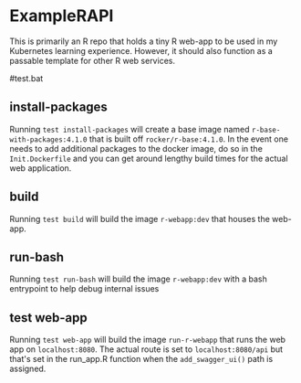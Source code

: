 # ExampleRAPI
This is primarily an R repo that holds a tiny R web-app to be used in my Kubernetes learning experience. However, it should also function as a passable template for other R web services.

#test.bat
## install-packages
Running `test install-packages` will create a base image named `r-base-with-packages:4.1.0` that is built off `rocker/r-base:4.1.0`. In the event one needs to add additional packages to the docker image, do so in the `Init.Dockerfile` and you can get around lengthy build times for the actual web application.

## build
Running `test build` will build the image `r-webapp:dev` that houses the web-app.

## run-bash
Running `test run-bash` will build the image `r-webapp:dev` with a bash entrypoint to help debug internal issues

## test web-app
Running `test web-app` will build the image `run-r-webapp` that runs the web app on `localhost:8080`. The actual route is set to `localhost:8080/api` but that's set in the run_app.R function when the `add_swagger_ui()` path is assigned.


